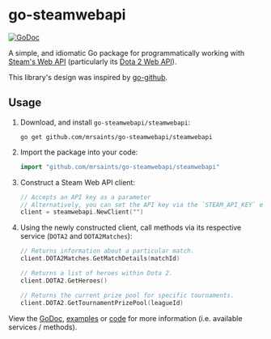 # go-steamwebapi

[![GoDoc](https://godoc.org/github.com/MrSaints/go-steamwebapi/steamwebapi?status.svg)](https://godoc.org/github.com/MrSaints/go-steamwebapi/steamwebapi)


A simple, and idiomatic Go package for programmatically working with [Steam's Web API][] (particularly its [Dota 2 Web API][]).

This library's design was inspired by [go-github][].


## Usage

1. Download, and install `go-steamwebapi/steamwebapi`:

    ```shell
    go get github.com/mrsaints/go-steamwebapi/steamwebapi
    ```

2. Import the package into your code:

    ```go
    import "github.com/mrsaints/go-steamwebapi/steamwebapi"
    ```

3. Construct a Steam Web API client:

    ```go
    // Accepts an API key as a parameter
    // Alternatively, you can set the API key via the `STEAM_API_KEY` environment variable
    client = steamwebapi.NewClient("")
    ```

4. Using the newly constructed client, call methods via its respective service (`DOTA2` and `DOTA2Matches`):

    ```go
    // Returns information about a particular match.
    client.DOTA2Matches.GetMatchDetails(matchId)

    // Returns a list of heroes within Dota 2.
    client.DOTA2.GetHeroes()

    // Returns the current prize pool for specific tournaments.
    client.DOTA2.GetTournamentPrizePool(leagueId)
    ```

View the [GoDoc][], [examples][] or [code][] for more information (i.e. available services / methods).


[Steam's Web API]: https://developer.valvesoftware.com/wiki/Steam_Web_API
[Dota 2 Web API]: https://wiki.teamfortress.com/wiki/WebAPI#Dota_2
[go-github]: https://github.com/google/go-github
[GoDoc]: https://godoc.org/github.com/MrSaints/go-steamwebapi/steamwebapi
[examples]: https://github.com/MrSaints/go-steamwebapi/tree/master/examples
[code]: https://github.com/MrSaints/go-steamwebapi/tree/master/steamwebapi